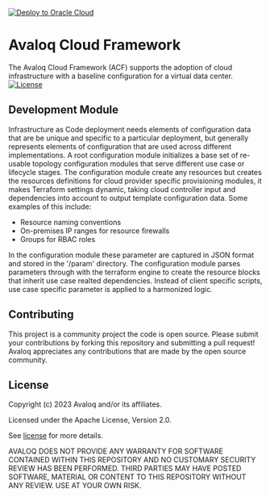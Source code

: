 <!---- Copyright (c) 2023 Avaloq and/or its affiliates. ---->
<!---- Licensed under the Apache 2.0 license shown at https://www.apache.org/licenses/LICENSE-2.0.  ---->

[![Deploy to Oracle Cloud](https://oci-resourcemanager-plugin.plugins.oci.oraclecloud.com/latest/deploy-to-oracle-cloud.svg)](https://cloud.oracle.com/resourcemanager/stacks/create?zipUrl=https://github.com/avaloqcloud/terraform-oci-ocloud-configuration/master.zip)

# Avaloq Cloud Framework


The Avaloq Cloud Framework (ACF) supports the adoption of cloud infrastructure with a baseline configuration for a virtual data center. [![License](https://img.shields.io/badge/license-apache-green)](https://www.apache.org/licenses/LICENSE-2.0)

## Development Module

Infrastructure as Code deployment needs elements of configuration data that are be unique and specific to a particular deployment, but generally represents elements of configuration that are used across different implementations. A root configuration module initializes a base set of re-usable topology configuration modules that serve different use case or lifecycle stages. The configuration module create any resources but creates the resources definitions for cloud provider specific provisioning modules, it makes Terraform settings dynamic, taking cloud controller input and dependencies into account to output template configuration data. Some examples of this include:

- Resource naming conventions
- On-premises IP ranges for resource firewalls
- Groups for RBAC roles

In the configuration module these parameter are captured in JSON format and stored in the '/param' directory. The configuration module parses parameters through with the terraform engine to create the resource blocks that inherit use case realted dependencies. Instead of client specific scripts, use case specific parameter is applied to a harmonized logic.

## Contributing
This project is a community project the code is open source.  Please submit your contributions by forking this repository and submitting a pull request!  Avaloq appreciates any contributions that are made by the open source community.

## License
Copyright (c) 2023 Avaloq and/or its affiliates.

Licensed under the Apache License, Version 2.0.

See [license](https://www.apache.org/licenses/LICENSE-2.0) for more details.

AVALOQ DOES NOT PROVIDE ANY WARRANTY FOR SOFTWARE CONTAINED WITHIN THIS REPOSITORY AND NO CUSTOMARY SECURITY REVIEW HAS BEEN PERFORMED. THIRD PARTIES MAY HAVE POSTED SOFTWARE, MATERIAL OR CONTENT TO THIS REPOSITORY WITHOUT ANY REVIEW. USE AT YOUR OWN RISK. 
